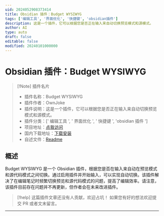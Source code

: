 ```yaml
---
uid: 2024052908373414
title: Obsidian 插件：Budget WYSIWYG
tags: ['编辑工具', '界面优化', '快捷键', 'obsidian插件']
description: 这是一个插件，它可以根据您是否正在输入来自动切换预览模式和源模式。
author: AI
type: auto
draft: false
editable: false
modified: 20240101000000
---
```


# Obsidian 插件：Budget WYSIWYG

> [!Note] 插件名片
> - 插件名称：Budget WYSIWYG
> - 插件作者：OwnJoke
> - 插件说明：这是一个插件，它可以根据您是否正在输入来自动切换预览模式和源模式。
> - 插件分类：[' 编辑工具 ', ' 界面优化 ', ' 快捷键 ', 'obsidian 插件 ']
> - 项目地址：[点我访问](https://github.com/OwnJoke/obsidian-budget-wysiwyg)
> - 国内下载地址：[下载安装](https://pkmer.cn/products/plugin/pluginMarket/?obsidian-budget-wysiwyg)
> - 自述文件：[Readme](https://ghproxy.net/https://raw.githubusercontent.com/OwnJoke/obsidian-budget-wysiwyg/main/README.md)

## 概述

Budget WYSIWYG 是一个 Obsidian 插件，根据您是否在输入来自动在预览模式和源代码模式之间切换。通过启用插件并开始输入，可以实现自动切换。该插件解决了在编辑笔记时频繁切换预览和源代码模式的问题，提高了编辑效率。请注意，该插件目前存在问题并不再更新，但作者会在未来改进插件。

> [!help]
> 这篇插件文章还没有人贡献，欢迎占坑！
> 如果您有好的想法欢迎提交 PR 或者文末留言。

---



